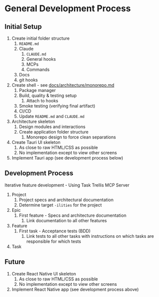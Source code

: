 # General Development Process

## Initial Setup

1. Create initial folder structure
	1. `README.md`
	2. Claude
		1. `CLAUDE.md`
		2. General hooks
		3. MCPs
		4. Commands
	3. Docs
	4. git hooks
2. Create shell - see [docs/architecture/monorepo.md](docs/architecture/monorepo.md)
	1. Package manager
	2. Build, quality & testing setup
		1. Attach to hooks
	3. Smoke testing (verifying final artifact)
	4. CI/CD
	5. Update `README.md` and `CLAUDE.md`
3. Architecture skeleton
	1. Design modules and interactions
	2. Create application folder structure
		1. Monorepo design to force clean separations
4. Create Tauri UI skeleton
	1. As close to raw HTML/CSS as possible
	2. No implementation except to view other screens
5. Implement Tauri app (see development process below)

## Development Process

Iterative feature development - Using Task Trellis MCP Server

1. Project
    1. Project specs and architectural documentation
    2. Determine target `-ilities` for the project
2. Epic
    1. First feature - Specs and architecture documentation
        1. Link documentation to all other features
3. Feature
    1. First task - Acceptance tests (BDD)
        1. Link tests to all other tasks with instructions on which tasks are responsible for which tests
4. Task

## Future

1. Create React Native UI skeleton
    1. As close to raw HTML/CSS as possible
    2. No implementation except to view other screens
2. Implement React Native app (see development process above)

